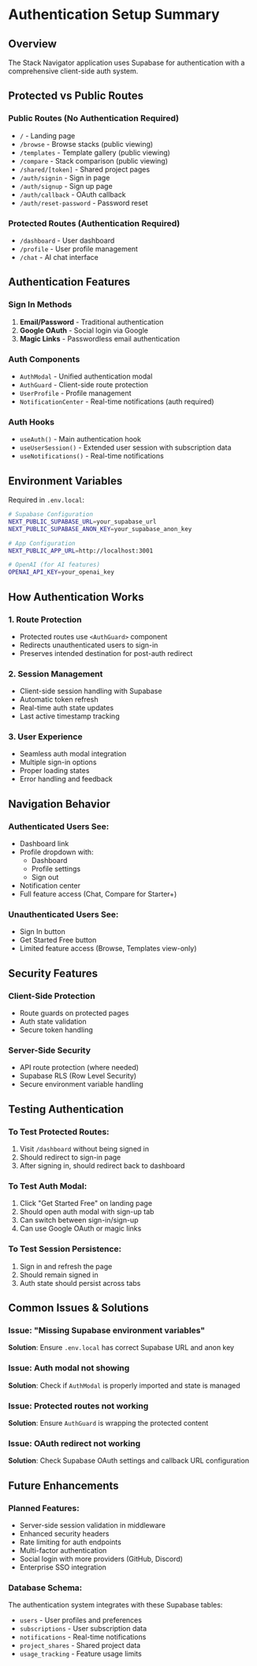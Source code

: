 # Authentication Setup Summary

## Overview
The Stack Navigator application uses Supabase for authentication with a comprehensive client-side auth system.

## Protected vs Public Routes

### Public Routes (No Authentication Required)
- `/` - Landing page
- `/browse` - Browse stacks (public viewing)
- `/templates` - Template gallery (public viewing)
- `/compare` - Stack comparison (public viewing)
- `/shared/[token]` - Shared project pages
- `/auth/signin` - Sign in page
- `/auth/signup` - Sign up page
- `/auth/callback` - OAuth callback
- `/auth/reset-password` - Password reset

### Protected Routes (Authentication Required)
- `/dashboard` - User dashboard
- `/profile` - User profile management
- `/chat` - AI chat interface

## Authentication Features

### Sign In Methods
1. **Email/Password** - Traditional authentication
2. **Google OAuth** - Social login via Google
3. **Magic Links** - Passwordless email authentication

### Auth Components
- `AuthModal` - Unified authentication modal
- `AuthGuard` - Client-side route protection
- `UserProfile` - Profile management
- `NotificationCenter` - Real-time notifications (auth required)

### Auth Hooks
- `useAuth()` - Main authentication hook
- `useUserSession()` - Extended user session with subscription data
- `useNotifications()` - Real-time notifications

## Environment Variables

Required in `.env.local`:
```bash
# Supabase Configuration
NEXT_PUBLIC_SUPABASE_URL=your_supabase_url
NEXT_PUBLIC_SUPABASE_ANON_KEY=your_supabase_anon_key

# App Configuration
NEXT_PUBLIC_APP_URL=http://localhost:3001

# OpenAI (for AI features)
OPENAI_API_KEY=your_openai_key
```

## How Authentication Works

### 1. Route Protection
- Protected routes use `<AuthGuard>` component
- Redirects unauthenticated users to sign-in
- Preserves intended destination for post-auth redirect

### 2. Session Management
- Client-side session handling with Supabase
- Automatic token refresh
- Real-time auth state updates
- Last active timestamp tracking

### 3. User Experience
- Seamless auth modal integration
- Multiple sign-in options
- Proper loading states
- Error handling and feedback

## Navigation Behavior

### Authenticated Users See:
- Dashboard link
- Profile dropdown with:
  - Dashboard
  - Profile settings
  - Sign out
- Notification center
- Full feature access (Chat, Compare for Starter+)

### Unauthenticated Users See:
- Sign In button
- Get Started Free button
- Limited feature access (Browse, Templates view-only)

## Security Features

### Client-Side Protection
- Route guards on protected pages
- Auth state validation
- Secure token handling

### Server-Side Security
- API route protection (where needed)
- Supabase RLS (Row Level Security)
- Secure environment variable handling

## Testing Authentication

### To Test Protected Routes:
1. Visit `/dashboard` without being signed in
2. Should redirect to sign-in page
3. After signing in, should redirect back to dashboard

### To Test Auth Modal:
1. Click "Get Started Free" on landing page
2. Should open auth modal with sign-up tab
3. Can switch between sign-in/sign-up
4. Can use Google OAuth or magic links

### To Test Session Persistence:
1. Sign in and refresh the page
2. Should remain signed in
3. Auth state should persist across tabs

## Common Issues & Solutions

### Issue: "Missing Supabase environment variables"
**Solution**: Ensure `.env.local` has correct Supabase URL and anon key

### Issue: Auth modal not showing
**Solution**: Check if `AuthModal` is properly imported and state is managed

### Issue: Protected routes not working
**Solution**: Ensure `AuthGuard` is wrapping the protected content

### Issue: OAuth redirect not working
**Solution**: Check Supabase OAuth settings and callback URL configuration

## Future Enhancements

### Planned Features:
- Server-side session validation in middleware
- Enhanced security headers
- Rate limiting for auth endpoints
- Multi-factor authentication
- Social login with more providers (GitHub, Discord)
- Enterprise SSO integration

### Database Schema:
The authentication system integrates with these Supabase tables:
- `users` - User profiles and preferences
- `subscriptions` - User subscription data
- `notifications` - Real-time notifications
- `project_shares` - Shared project data
- `usage_tracking` - Feature usage limits